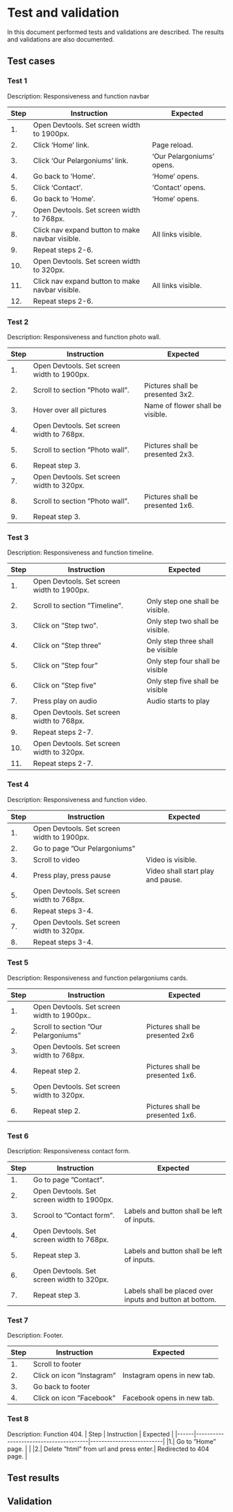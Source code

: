 # Test and validation
In this document performed tests and validations are described. The results and validations are also documented.
## Test cases

### Test 1
Description: Responsiveness and function navbar

| Step | Instruction                                               | Expected                            |
|------|-----------------------------------------------------------|-------------------------------------|
|1.    | Open Devtools. Set screen width to 1900px.                |                                     |
|2.    | Click ‘Home’ link.				                           | Page reload.                        | 
|3.    | Click ‘Our Pelargoniums’ link.                    		   | ‘Our Pelargoniums’ opens.           | 
|4.    | Go back to ‘Home’.				                           | ‘Home’ opens.                       | 
|5.    | Click ‘Contact’.				                           | ‘Contact’ opens.                    | 
|6.    | Go back to ‘Home’. 			                           | ‘Home’ opens.                       | 
|7.    | Open Devtools. Set screen width to 768px.                 |                                     | 
|8.    | Click nav expand button to make navbar visible.           | All links visible.                  | 
|9.    | Repeat steps 2-6.                                         |                                     | 
|10.   | Open Devtools. Set screen width to 320px.                 |                                     | 
|11.   | Click nav expand button to make navbar visible.           | All links visible.                  | 
|12.   | Repeat steps 2-6.                                         |                                     | 

### Test 2
Description: Responsiveness and function photo wall.

| Step | Instruction                                        | Expected                            |
|------|----------------------------------------------------|-------------------------------------|
|1.    | Open Devtools. Set screen width to 1900px.         |                                     |
|2.    | Scroll to section ”Photo wall”. 		            | Pictures shall be presented 3x2.    |
|3.    | Hover over all pictures 				            | Name of flower shall be visible.    |
|4.    | Open Devtools. Set screen width to 768px.          |                                     |
|5.    | Scroll to section ”Photo wall”.  		            | Pictures shall be presented 2x3.    |
|6.    | Repeat step 3.                                     |                                     |
|7.    | Open Devtools. Set screen width to 320px.          |                                     |
|8.    | Scroll to section ”Photo wall”. 		            | Pictures shall be presented 1x6.    |
|9.    | Repeat step 3.

### Test 3
Description: Responsiveness and function timeline.

| Step | Instruction                                         | Expected                            |
|------|-----------------------------------------------------|-------------------------------------|
|1.    |	Open Devtools. Set screen width to 1900px.       |                                     |
|2.    |	Scroll to section ”Timeline”.                    | Only step one shall be visible.     |
|3.    |	Click on ”Step two”.			                 | Only step two shall be visible.     |
|4.    |	Click on ”Step three”			                 | Only step three shall be visible    |
|5.    |	Click on ”Step four”				             | Only step four shall be visible     |
|6.    |	Click on ”Step five”			                 | Only step five shall be visible     |
|7.    |	Press play on audio				                 | Audio starts to play                |
|8.    |	Open Devtools. Set screen width to 768px.        |                                     |
|9.    |	Repeat steps 2-7.                                |                                     |
|10.   |	Open Devtools. Set screen width to 320px.        |                                     |
|11.   |	Repeat steps 2-7.                                |                                     |

### Test 4
Description: Responsiveness and function video.

| Step | Instruction                                        | Expected                            |
|------|----------------------------------------------------|-------------------------------------|
|1.    | Open Devtools. Set screen width to 1900px.         |                                     |
|2.    |	Go to page ”Our Pelargoniums”                   |                                     |
|3.    |	Scroll to video				                    | Video is visible.                   |
|4.    |	Press play, press pause			                | Video shall start play and pause.   |
|5.    |	Open Devtools. Set screen width to 768px.       |                                     |
|6.    |	Repeat steps 3-4.                               |                                     |
|7.    |	Open Devtools. Set screen width to 320px.       |                                     |
|8.    |	Repeat steps 3-4.                               |                                     |

### Test 5
Description: Responsiveness and function pelargoniums cards.

| Step | Instruction                                        | Expected                            |
|------|--------------------------------------------------- |-------------------------------------|
|1.    |	Open Devtools. Set screen width to 1900px..     |                                     |
|2.    |	Scroll to section ”Our Pelargoniums” 		    | Pictures shall be presented 2x6     |
|3.    |	Open Devtools. Set screen width to 768px.       |                                     |
|4.    |	Repeat step 2.					                | Pictures shall be presented 1x6.    |
|5.    |	Open Devtools. Set screen width to 320px.       |                                     |
|6.    |	Repeat step 2.					                | Pictures shall be presented 1x6.    |

### Test 6
Description: Responsiveness contact form.

| Step | Instruction                                       | Expected                            |
|------|---------------------------------------------------|-------------------------------------|
|1.    |	Go to page ”Contact”.                          |                                     |
|2.    |	Open Devtools. Set screen width to 1900px.     |                                     |
|3.    |	Scrool to ”Contact form”.		       | Labels and button shall be left of inputs.|
|4.    |	Open Devtools. Set screen width to 768px.      |                                     |
|5.    |	Repeat step 3. 				       | Labels and button shall be left of inputs.    |
|6.    |	Open Devtools. Set screen width to 320px.      |                                     |
|7.    |	Repeat step 3.				       | Labels shall be placed over inputs and button at bottom. |

### Test 7
Description: Footer.

| Step | Instruction                           | Expected                            |
|------|---------------------------------------|-------------------------------------|
|1.    |	Scroll to footer                   |                                     |
|2.    |	Click on icon ”Instagram”		   | Instagram opens in new tab.         |
|3.    |	Go back to footer	               |                                     |
|4.    |	Click on icon ”Facebook”		   | Facebook opens in new tab.          |

### Test 8
Description: Function 404.
| Step | Instruction                           | Expected                 |
|------|---------------------------------------|--------------------------|
|1.|	Go to ”Home” page.                     |                          |
|2.|	Delete ”html” from url and press enter.|  Redirected to 404 page. |



## Test results
## Validation

